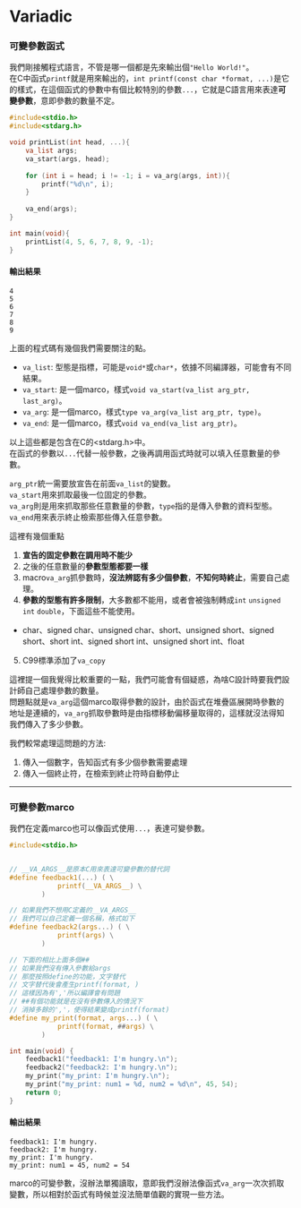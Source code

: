 # Variadic
### 可變參數函式
我們剛接觸程式語言，不管是哪一個都是先來輸出個`"Hello World!"`。  
在C中函式`printf`就是用來輸出的，`int printf(const char *format, ...)`是它的樣式，在這個函式的參數中有個比較特別的參數`...`，它就是C語言用來表達**可變參數**，意即參數的數量不定。  

```c
#include<stdio.h>
#include<stdarg.h>

void printList(int head, ...){
    va_list args;
    va_start(args, head);
    
    for (int i = head; i != -1; i = va_arg(args, int)){
        printf("%d\n", i);
    }
    
    va_end(args);
}

int main(void){
    printList(4, 5, 6, 7, 8, 9, -1);
}
```
#### 輸出結果
```
4
5
6
7
8
9
```
上面的程式碼有幾個我們需要關注的點。  
- `va_list`: 型態是指標，可能是`void*`或`char*`，依據不同編譯器，可能會有不同結果。
- `va_start`: 是一個marco，樣式`void va_start(va_list arg_ptr, last_arg)`。
- `va_arg`: 是一個marco，樣式`type va_arg(va_list arg_ptr, type)`。
- `va_end`: 是一個marco，樣式`void va_end(va_list arg_ptr)`。

以上這些都是包含在C的<stdarg.h>中。  
在函式的參數以`...`代替一般參數，之後再調用函式時就可以填入任意數量的參數。  

`arg_ptr`統一需要放宣告在前面`va_list`的變數。  
`va_start`用來抓取最後一位固定的參數。  
`va_arg`則是用來抓取那些任意數量的參數，`type`指的是傳入參數的資料型態。  
`va_end`用來表示終止檢索那些傳入任意參數。  

這裡有幾個重點
1. **宣告的固定參數在調用時不能少**
2. 之後的任意數量的**參數型態都要一樣**
3. macro`va_arg`抓參數時，**沒法辨認有多少個參數**，**不知何時終止**，需要自己處理。
4. **參數的型態有許多限制**，大多數都不能用，或者會被強制轉成`int` `unsigned int` `double`，下面這些不能使用。
- char、signed char、unsigned char、short、unsigned short、signed short、short int、signed short int、unsigned short int、float
5. C99標準添加了`va_copy`

這裡提一個我覺得比較重要的一點，我們可能會有個疑惑，為啥C設計時要我們設計師自己處理參數的數量。  
問題點就是`va_arg`這個marco取得參數的設計，由於函式在堆疊區展開時參數的地址是連續的，`va_arg`抓取參數時是由指標移動偏移量取得的，這樣就沒法得知我們傳入了多少參數。  

我們較常處理這問題的方法:
1. 傳入一個數字，告知函式有多少個參數需要處理
2. 傳入一個終止符，在檢索到終止符時自動停止

___

### 可變參數marco

我們在定義marco也可以像函式使用`...`，表達可變參數。  
```c
#include<stdio.h>


// __VA_ARGS__是原本C用來表達可變參數的替代詞
#define feedback1(...) ( \
            printf(__VA_ARGS__) \
        )

// 如果我們不想用C定義的__VA_ARGS__
// 我們可以自己定義一個名稱，格式如下
#define feedback2(args...) ( \
            printf(args) \
        )

// 下面的相比上面多個##
// 如果我們沒有傳入參數給args
// 那麼按照define的功能，文字替代
// 文字替代後會產生printf(format, )
// 這樣因為有','所以編譯會有問題
// ##有個功能就是在沒有參數傳入的情況下
// 消掉多餘的','，使得結果變成printf(format)
#define my_print(format, args...) ( \
            printf(format, ##args) \
        )

int main(void) {
    feedback1("feedback1: I'm hungry.\n");
    feedback2("feedback2: I'm hungry.\n");
    my_print("my_print: I'm hungry.\n");
    my_print("my_print: num1 = %d, num2 = %d\n", 45, 54);
    return 0;
}
```
#### 輸出結果
```
feedback1: I'm hungry.
feedback2: I'm hungry.
my_print: I'm hungry.
my_print: num1 = 45, num2 = 54
```
marco的可變參數，沒辦法單獨讀取，意即我們沒辦法像函式`va_arg`一次次抓取變數，所以相對於函式有時候並沒法簡單值觀的實現一些方法。
